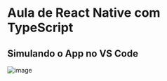 # Aula de React Native com TypeScript

## Simulando o App no VS Code

![image](https://github.com/user-attachments/assets/755f1787-cd2e-4047-803d-a3264c33095c)

